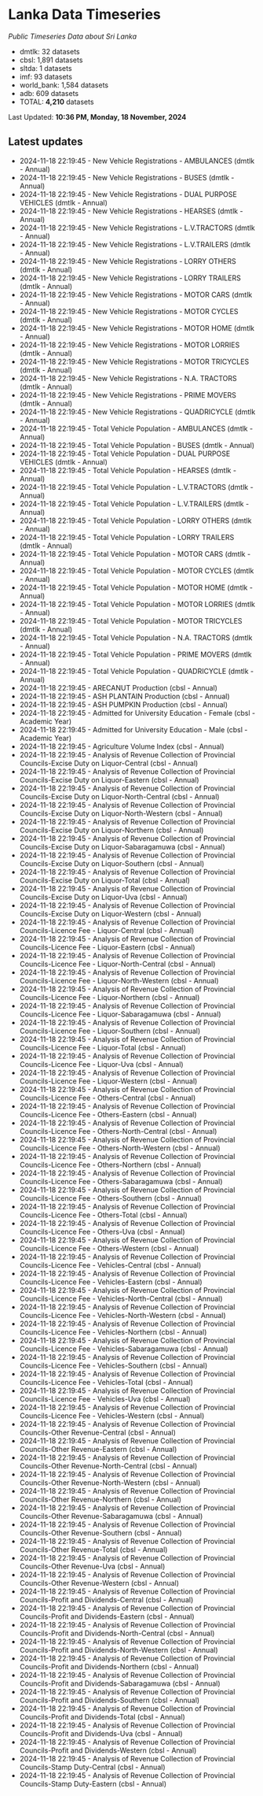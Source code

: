 # Lanka Data Timeseries
*Public Timeseries Data about Sri Lanka*

* dmtlk: 32 datasets
* cbsl: 1,891 datasets
* sltda: 1 datasets
* imf: 93 datasets
* world_bank: 1,584 datasets
* adb: 609 datasets
* TOTAL: **4,210** datasets

Last Updated: **10:36 PM, Monday, 18 November, 2024**

## Latest updates

* 2024-11-18 22:19:45 - New Vehicle Registrations - AMBULANCES (dmtlk - Annual)
* 2024-11-18 22:19:45 - New Vehicle Registrations - BUSES (dmtlk - Annual)
* 2024-11-18 22:19:45 - New Vehicle Registrations - DUAL PURPOSE VEHICLES (dmtlk - Annual)
* 2024-11-18 22:19:45 - New Vehicle Registrations - HEARSES (dmtlk - Annual)
* 2024-11-18 22:19:45 - New Vehicle Registrations - L.V.TRACTORS (dmtlk - Annual)
* 2024-11-18 22:19:45 - New Vehicle Registrations - L.V.TRAILERS (dmtlk - Annual)
* 2024-11-18 22:19:45 - New Vehicle Registrations - LORRY OTHERS (dmtlk - Annual)
* 2024-11-18 22:19:45 - New Vehicle Registrations - LORRY TRAILERS (dmtlk - Annual)
* 2024-11-18 22:19:45 - New Vehicle Registrations - MOTOR CARS (dmtlk - Annual)
* 2024-11-18 22:19:45 - New Vehicle Registrations - MOTOR CYCLES (dmtlk - Annual)
* 2024-11-18 22:19:45 - New Vehicle Registrations - MOTOR HOME (dmtlk - Annual)
* 2024-11-18 22:19:45 - New Vehicle Registrations - MOTOR LORRIES (dmtlk - Annual)
* 2024-11-18 22:19:45 - New Vehicle Registrations - MOTOR TRICYCLES (dmtlk - Annual)
* 2024-11-18 22:19:45 - New Vehicle Registrations - N.A. TRACTORS (dmtlk - Annual)
* 2024-11-18 22:19:45 - New Vehicle Registrations - PRIME MOVERS (dmtlk - Annual)
* 2024-11-18 22:19:45 - New Vehicle Registrations - QUADRICYCLE (dmtlk - Annual)
* 2024-11-18 22:19:45 - Total Vehicle Population - AMBULANCES (dmtlk - Annual)
* 2024-11-18 22:19:45 - Total Vehicle Population - BUSES (dmtlk - Annual)
* 2024-11-18 22:19:45 - Total Vehicle Population - DUAL PURPOSE VEHICLES (dmtlk - Annual)
* 2024-11-18 22:19:45 - Total Vehicle Population - HEARSES (dmtlk - Annual)
* 2024-11-18 22:19:45 - Total Vehicle Population - L.V.TRACTORS (dmtlk - Annual)
* 2024-11-18 22:19:45 - Total Vehicle Population - L.V.TRAILERS (dmtlk - Annual)
* 2024-11-18 22:19:45 - Total Vehicle Population - LORRY OTHERS (dmtlk - Annual)
* 2024-11-18 22:19:45 - Total Vehicle Population - LORRY TRAILERS (dmtlk - Annual)
* 2024-11-18 22:19:45 - Total Vehicle Population - MOTOR CARS (dmtlk - Annual)
* 2024-11-18 22:19:45 - Total Vehicle Population - MOTOR CYCLES (dmtlk - Annual)
* 2024-11-18 22:19:45 - Total Vehicle Population - MOTOR HOME (dmtlk - Annual)
* 2024-11-18 22:19:45 - Total Vehicle Population - MOTOR LORRIES (dmtlk - Annual)
* 2024-11-18 22:19:45 - Total Vehicle Population - MOTOR TRICYCLES (dmtlk - Annual)
* 2024-11-18 22:19:45 - Total Vehicle Population - N.A. TRACTORS (dmtlk - Annual)
* 2024-11-18 22:19:45 - Total Vehicle Population - PRIME MOVERS (dmtlk - Annual)
* 2024-11-18 22:19:45 - Total Vehicle Population - QUADRICYCLE (dmtlk - Annual)
* 2024-11-18 22:19:45 - ARECANUT Production (cbsl - Annual)
* 2024-11-18 22:19:45 - ASH PLANTAIN Production (cbsl - Annual)
* 2024-11-18 22:19:45 - ASH PUMPKIN Production (cbsl - Annual)
* 2024-11-18 22:19:45 - Admitted for University Education - Female (cbsl - Academic Year)
* 2024-11-18 22:19:45 - Admitted for University Education - Male (cbsl - Academic Year)
* 2024-11-18 22:19:45 - Agriculture Volume Index (cbsl - Annual)
* 2024-11-18 22:19:45 - Analysis of Revenue Collection of Provincial Councils-Excise Duty on Liquor-Central (cbsl - Annual)
* 2024-11-18 22:19:45 - Analysis of Revenue Collection of Provincial Councils-Excise Duty on Liquor-Eastern (cbsl - Annual)
* 2024-11-18 22:19:45 - Analysis of Revenue Collection of Provincial Councils-Excise Duty on Liquor-North-Central (cbsl - Annual)
* 2024-11-18 22:19:45 - Analysis of Revenue Collection of Provincial Councils-Excise Duty on Liquor-North-Western (cbsl - Annual)
* 2024-11-18 22:19:45 - Analysis of Revenue Collection of Provincial Councils-Excise Duty on Liquor-Northern (cbsl - Annual)
* 2024-11-18 22:19:45 - Analysis of Revenue Collection of Provincial Councils-Excise Duty on Liquor-Sabaragamuwa (cbsl - Annual)
* 2024-11-18 22:19:45 - Analysis of Revenue Collection of Provincial Councils-Excise Duty on Liquor-Southern (cbsl - Annual)
* 2024-11-18 22:19:45 - Analysis of Revenue Collection of Provincial Councils-Excise Duty on Liquor-Total (cbsl - Annual)
* 2024-11-18 22:19:45 - Analysis of Revenue Collection of Provincial Councils-Excise Duty on Liquor-Uva (cbsl - Annual)
* 2024-11-18 22:19:45 - Analysis of Revenue Collection of Provincial Councils-Excise Duty on Liquor-Western (cbsl - Annual)
* 2024-11-18 22:19:45 - Analysis of Revenue Collection of Provincial Councils-Licence Fee - Liquor-Central (cbsl - Annual)
* 2024-11-18 22:19:45 - Analysis of Revenue Collection of Provincial Councils-Licence Fee - Liquor-Eastern (cbsl - Annual)
* 2024-11-18 22:19:45 - Analysis of Revenue Collection of Provincial Councils-Licence Fee - Liquor-North-Central (cbsl - Annual)
* 2024-11-18 22:19:45 - Analysis of Revenue Collection of Provincial Councils-Licence Fee - Liquor-North-Western (cbsl - Annual)
* 2024-11-18 22:19:45 - Analysis of Revenue Collection of Provincial Councils-Licence Fee - Liquor-Northern (cbsl - Annual)
* 2024-11-18 22:19:45 - Analysis of Revenue Collection of Provincial Councils-Licence Fee - Liquor-Sabaragamuwa (cbsl - Annual)
* 2024-11-18 22:19:45 - Analysis of Revenue Collection of Provincial Councils-Licence Fee - Liquor-Southern (cbsl - Annual)
* 2024-11-18 22:19:45 - Analysis of Revenue Collection of Provincial Councils-Licence Fee - Liquor-Total (cbsl - Annual)
* 2024-11-18 22:19:45 - Analysis of Revenue Collection of Provincial Councils-Licence Fee - Liquor-Uva (cbsl - Annual)
* 2024-11-18 22:19:45 - Analysis of Revenue Collection of Provincial Councils-Licence Fee - Liquor-Western (cbsl - Annual)
* 2024-11-18 22:19:45 - Analysis of Revenue Collection of Provincial Councils-Licence Fee - Others-Central (cbsl - Annual)
* 2024-11-18 22:19:45 - Analysis of Revenue Collection of Provincial Councils-Licence Fee - Others-Eastern (cbsl - Annual)
* 2024-11-18 22:19:45 - Analysis of Revenue Collection of Provincial Councils-Licence Fee - Others-North-Central (cbsl - Annual)
* 2024-11-18 22:19:45 - Analysis of Revenue Collection of Provincial Councils-Licence Fee - Others-North-Western (cbsl - Annual)
* 2024-11-18 22:19:45 - Analysis of Revenue Collection of Provincial Councils-Licence Fee - Others-Northern (cbsl - Annual)
* 2024-11-18 22:19:45 - Analysis of Revenue Collection of Provincial Councils-Licence Fee - Others-Sabaragamuwa (cbsl - Annual)
* 2024-11-18 22:19:45 - Analysis of Revenue Collection of Provincial Councils-Licence Fee - Others-Southern (cbsl - Annual)
* 2024-11-18 22:19:45 - Analysis of Revenue Collection of Provincial Councils-Licence Fee - Others-Total (cbsl - Annual)
* 2024-11-18 22:19:45 - Analysis of Revenue Collection of Provincial Councils-Licence Fee - Others-Uva (cbsl - Annual)
* 2024-11-18 22:19:45 - Analysis of Revenue Collection of Provincial Councils-Licence Fee - Others-Western (cbsl - Annual)
* 2024-11-18 22:19:45 - Analysis of Revenue Collection of Provincial Councils-Licence Fee - Vehicles-Central (cbsl - Annual)
* 2024-11-18 22:19:45 - Analysis of Revenue Collection of Provincial Councils-Licence Fee - Vehicles-Eastern (cbsl - Annual)
* 2024-11-18 22:19:45 - Analysis of Revenue Collection of Provincial Councils-Licence Fee - Vehicles-North-Central (cbsl - Annual)
* 2024-11-18 22:19:45 - Analysis of Revenue Collection of Provincial Councils-Licence Fee - Vehicles-North-Western (cbsl - Annual)
* 2024-11-18 22:19:45 - Analysis of Revenue Collection of Provincial Councils-Licence Fee - Vehicles-Northern (cbsl - Annual)
* 2024-11-18 22:19:45 - Analysis of Revenue Collection of Provincial Councils-Licence Fee - Vehicles-Sabaragamuwa (cbsl - Annual)
* 2024-11-18 22:19:45 - Analysis of Revenue Collection of Provincial Councils-Licence Fee - Vehicles-Southern (cbsl - Annual)
* 2024-11-18 22:19:45 - Analysis of Revenue Collection of Provincial Councils-Licence Fee - Vehicles-Total (cbsl - Annual)
* 2024-11-18 22:19:45 - Analysis of Revenue Collection of Provincial Councils-Licence Fee - Vehicles-Uva (cbsl - Annual)
* 2024-11-18 22:19:45 - Analysis of Revenue Collection of Provincial Councils-Licence Fee - Vehicles-Western (cbsl - Annual)
* 2024-11-18 22:19:45 - Analysis of Revenue Collection of Provincial Councils-Other Revenue-Central (cbsl - Annual)
* 2024-11-18 22:19:45 - Analysis of Revenue Collection of Provincial Councils-Other Revenue-Eastern (cbsl - Annual)
* 2024-11-18 22:19:45 - Analysis of Revenue Collection of Provincial Councils-Other Revenue-North-Central (cbsl - Annual)
* 2024-11-18 22:19:45 - Analysis of Revenue Collection of Provincial Councils-Other Revenue-North-Western (cbsl - Annual)
* 2024-11-18 22:19:45 - Analysis of Revenue Collection of Provincial Councils-Other Revenue-Northern (cbsl - Annual)
* 2024-11-18 22:19:45 - Analysis of Revenue Collection of Provincial Councils-Other Revenue-Sabaragamuwa (cbsl - Annual)
* 2024-11-18 22:19:45 - Analysis of Revenue Collection of Provincial Councils-Other Revenue-Southern (cbsl - Annual)
* 2024-11-18 22:19:45 - Analysis of Revenue Collection of Provincial Councils-Other Revenue-Total (cbsl - Annual)
* 2024-11-18 22:19:45 - Analysis of Revenue Collection of Provincial Councils-Other Revenue-Uva (cbsl - Annual)
* 2024-11-18 22:19:45 - Analysis of Revenue Collection of Provincial Councils-Other Revenue-Western (cbsl - Annual)
* 2024-11-18 22:19:45 - Analysis of Revenue Collection of Provincial Councils-Profit and Dividends-Central (cbsl - Annual)
* 2024-11-18 22:19:45 - Analysis of Revenue Collection of Provincial Councils-Profit and Dividends-Eastern (cbsl - Annual)
* 2024-11-18 22:19:45 - Analysis of Revenue Collection of Provincial Councils-Profit and Dividends-North-Central (cbsl - Annual)
* 2024-11-18 22:19:45 - Analysis of Revenue Collection of Provincial Councils-Profit and Dividends-North-Western (cbsl - Annual)
* 2024-11-18 22:19:45 - Analysis of Revenue Collection of Provincial Councils-Profit and Dividends-Northern (cbsl - Annual)
* 2024-11-18 22:19:45 - Analysis of Revenue Collection of Provincial Councils-Profit and Dividends-Sabaragamuwa (cbsl - Annual)
* 2024-11-18 22:19:45 - Analysis of Revenue Collection of Provincial Councils-Profit and Dividends-Southern (cbsl - Annual)
* 2024-11-18 22:19:45 - Analysis of Revenue Collection of Provincial Councils-Profit and Dividends-Total (cbsl - Annual)
* 2024-11-18 22:19:45 - Analysis of Revenue Collection of Provincial Councils-Profit and Dividends-Uva (cbsl - Annual)
* 2024-11-18 22:19:45 - Analysis of Revenue Collection of Provincial Councils-Profit and Dividends-Western (cbsl - Annual)
* 2024-11-18 22:19:45 - Analysis of Revenue Collection of Provincial Councils-Stamp Duty-Central (cbsl - Annual)
* 2024-11-18 22:19:45 - Analysis of Revenue Collection of Provincial Councils-Stamp Duty-Eastern (cbsl - Annual)